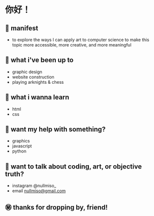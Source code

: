 # 你好！

## 🛂 manifest
  - to explore the ways I can apply art to computer science to make this topic more accessible, more creative, and more meaningful
  
## 💾 what i've been up to 
  - graphic design
  - website construction
  - playing arknights & chess

## 🔗 what i wanna learn
  - html
  - css
  
## 📳 want my help with something?
  - graphics
  - javascript
  - python
  
## 💬  want to talk about coding, art, or objective truth?
  - instagram @nullmiso_
  - email nullmiso@gmail.com
  
## ㊙️ thanks for dropping by, friend!
